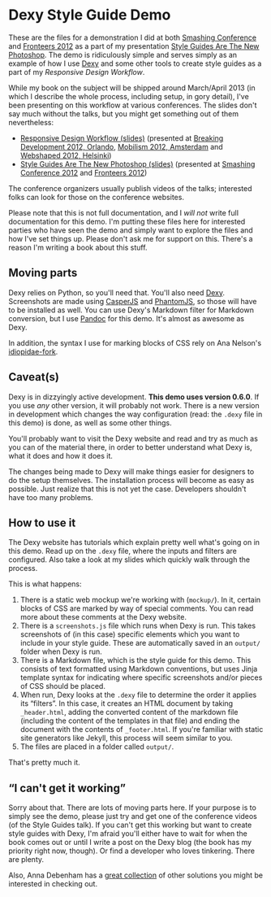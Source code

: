 # Dexy Style Guide Demo

These are the files for a demonstration I did at both [Smashing Conference](http://www.smashingconf.com) and [Fronteers 2012](http://fronteers.nl/congres/2012) as a part of my presentation [Style Guides Are The New Photoshop](https://speakerdeck.com/u/stephenhay/p/style-guides-are-the-new-photoshop-fronteers-2012). The demo is ridiculously simple and serves simply as an example of how I use [Dexy](http://dexy.it) and some other tools to create style guides as a part of my *Responsive Design Workflow*.

While my book on the subject will be shipped around March/April 2013 (in which I describe the whole process, including setup, in gory detail), I've been presenting on this workflow at various conferences. The slides don't say much without the talks, but you might get something out of them nevertheless:

- [Responsive Design Workflow (slides)](https://speakerdeck.com/u/stephenhay/p/responsive-design-workflow-mobilism-2012) (presented at [Breaking Development 2012, Orlando](http://bdconf.com/2012/orlando), [Mobilism 2012, Amsterdam](http://mobilism.nl/2012) and [Webshaped 2012, Helsinki](http://webshaped.fi/))
- [Style Guides Are The New Photoshop (slides)](https://speakerdeck.com/u/stephenhay/p/style-guides-are-the-new-photoshop-fronteers-2012) (presented at [Smashing Conference 2012](http://www.smashingconf.com) and [Fronteers 2012](http://fronteers.nl/congres/2012))

The conference organizers usually publish videos of the talks; interested folks can look for those on the conference websites.

Please note that this is not full documentation, and I *will not* write full documentation for this demo. I'm putting these files here for interested parties who have seen the demo and simply want to explore the files and how I've set things up. Please don't ask me for support on this. There's a reason I'm writing a book about this stuff.

## Moving parts

Dexy relies on Python, so you'll need that. You'll also need [Dexy](http://dexy.it). Screenshots are made using [CasperJS](http://casperjs.org/) and [PhantomJS](http://phantomjs.org/), so those will have to be installed as well. You can use Dexy's Markdown filter for Markdown conversion, but I use [Pandoc](http://johnmacfarlane.net/pandoc/) for this demo. It's almost as awesome as Dexy.

In addition, the syntax I use for marking blocks of CSS rely on Ana Nelson's [idiopidae-fork](https://bitbucket.org/ananelson/idiopidae-fork).

## Caveat(s)

Dexy is in dizzyingly active development. **This demo uses version 0.6.0**. If you use *any* other version, it will probably not work. There is a new version in development which changes the way configuration (read: the `.dexy` file in this demo) is done, as well as some other things.

You'll probably want to visit the Dexy website and read and try as much as you can of the material there, in order to better understand what Dexy is, what it does and how it does it.

The changes being made to Dexy will make things easier for designers to do the setup themselves. The installation process will become as easy as possible. Just realize that this is not yet the case. Developers shouldn't have too many problems.

## How to use it

The Dexy website has tutorials which explain pretty well what's going on in this demo. Read up on the `.dexy` file, where the inputs and filters are configured. Also take a look at my slides which quickly walk through the process. 

This is what happens:

1. There is a static web mockup we're working with (`mockup/`). In it, certain blocks of CSS are marked by way of special comments. You can read more about these comments at the Dexy website.
2. There is a `screenshots.js` file which runs when Dexy is run. This takes screenshots of (in this case) specific elements which you want to include in your style guide. These are automatically saved in an `output/` folder when Dexy is run.
3. There is a Markdown file, which is the style guide for this demo. This consists of text formatted using Markdown conventions, but uses Jinja template syntax for indicating where specific screenshots and/or pieces of CSS should be placed.
4. When run, Dexy looks at the `.dexy` file to determine the order it applies its “filters”. In this case, it creates an HTML document by taking `_header.html`, adding the converted content of the markdown file (including the content of the templates in that file) and ending the document with the contents of `_footer.html`. If you're familiar with static site generators like Jekyll, this process will seem similar to you.
5. The files are placed in a folder called `output/`.

That's pretty much it.

## “I can't get it working”

Sorry about that. There are lots of moving parts here. If your purpose is to simply see the demo, please just try and get one of the conference videos (of the Style Guides talk). If you can't get this working but want to create style guides with Dexy, I'm afraid you'll either have to wait for when the book comes out or until I write a post on the Dexy blog (the book has my priority right now, though). Or find a developer who loves tinkering. There are plenty.

Also, Anna Debenham has a [great collection](http://gim.ie/fZyK) of other solutions you might be interested in checking out.
